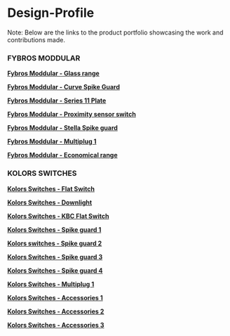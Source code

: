 # Design-Profile

Note: Below are the links to the product portfolio showcasing the work and contributions made.

### **FYBROS MODDULAR**

**[Fybros Moddular - Glass range](https://www.instagram.com/p/CxEtjLgti9z/)**

**[Fybros Moddular - Curve Spike Guard](https://www.instagram.com/p/CngVwwwyEBV/?utm_source=ig_embed&amp;utm_campaign=loading)**

**[Fybros Moddular - Series 11 Plate](https://www.instagram.com/reel/CsQRTSHLp-2/?utm_source=ig_embed&utm_campaign=loading)**

**[Fybros Moddular - Proximity sensor switch](https://www.instagram.com/p/Ce7bJrqsHin/?utm_source=ig_embed&utm_campaign=loading)**

**[Fybros Moddular - Stella Spike guard](https://www.instagram.com/p/Cl8hBnGM4fk/?utm_source=ig_embed&utm_campaign=loading)**

**[Fybros Moddular - Multiplug 1](https://www.instagram.com/p/CczGeXIDbU_/?utm_source=ig_embed&utm_campaign=loading)**

**[Fybros Moddular - Economical range](https://www.instagram.com/reel/C-wjBocqEIm/?utm_source=ig_embed&utm_campaign=loading)**


### **KOLORS SWITCHES**

**[Kolors Switches - Flat Switch](https://www.instagram.com/p/CFrgo9pA_-j/?utm_source=ig_embed&utm_campaign=loading)**

**[Kolors Switches - Downlight](https://www.instagram.com/p/BxMHMYUHPaE/?utm_source=ig_embed&utm_campaign=loading)**

**[Kolors Switches - KBC Flat Switch](https://www.instagram.com/p/B7ptZkGB2Cs/?utm_source=ig_embed&utm_campaign=loading)**

**[Kolors Switches - Spike guard 1](https://www.instagram.com/p/CCNhD0xFGVs/?utm_source=ig_embed&utm_campaign=loading)**

**[Kolors switches - Spike guard 2](https://www.instagram.com/tv/CP2osVHBjv4/?utm_source=ig_embed&utm_campaign=loading)**

**[Kolors Switches - Spike guard 3](https://www.instagram.com/p/CO9jrE3BMKE/?utm_source=ig_embed&utm_campaign=loading)**

**[Kolors Switches - Spike guard 4](https://www.instagram.com/p/CZyZ7MDB1cD/?utm_source=ig_embed&utm_campaign=loading)**

**[Kolors Switches - Multiplug 1](https://www.instagram.com/p/CEoH3g8DDPn/?utm_source=ig_embed&utm_campaign=loading)**

**[Kolors Switches - Accessories 1](https://www.instagram.com/p/C0-197do_bn/?utm_source=ig_embed&utm_campaign=loading)**

**[Kolors Switches - Accessories 2](https://www.instagram.com/p/DAbAmRLT_yU/?utm_source=ig_embed&utm_campaign=loading)**

**[Kolors Switches - Accessories 3](https://www.instagram.com/p/C2oJIx3p8XA/?utm_source=ig_embed&utm_campaign=loading)**



